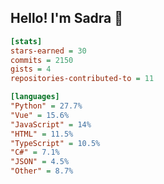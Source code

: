 ## Hello! I'm Sadra 👋

```ini
[stats]
stars-earned = 30
commits = 2150
gists = 4
repositories-contributed-to = 11

[languages]
"Python" = 27.7%
"Vue" = 15.6%
"JavaScript" = 14%
"HTML" = 11.5%
"TypeScript" = 10.5%
"C#" = 7.1%
"JSON" = 4.5%
"Other" = 8.7%
```

<!--
**sadra1f/sadra1f** is a ✨ _special_ ✨ repository because its `README.md` (this file) appears on your GitHub profile.

Here are some ideas to get you started:

- 🔭 I’m currently working on ...
- 🌱 I’m currently learning ...
- 👯 I’m looking to collaborate on ...
- 🤔 I’m looking for help with ...
- 💬 Ask me about ...
- 📫 How to reach me: ...
- 😄 Pronouns: ...
- ⚡ Fun fact: ...
-->
